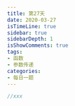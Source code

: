 ```yaml
---
title: 第27天
date: 2020-03-27
isTimeLine: true
sidebar: true
sidebarDepth: 1
isShowComments: true
tags:
- 函数
- 参数传递
categories:
- 每日一题
---
```



```js
//xxx
```